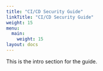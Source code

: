 ```yaml
---
title: "CI/CD Security Guide"
linkTitle: "CI/CD Security Guide"
weight: 15
menu:
  main:
    weight: 15
layout: docs
---
```

This is the intro section for the guide. 

